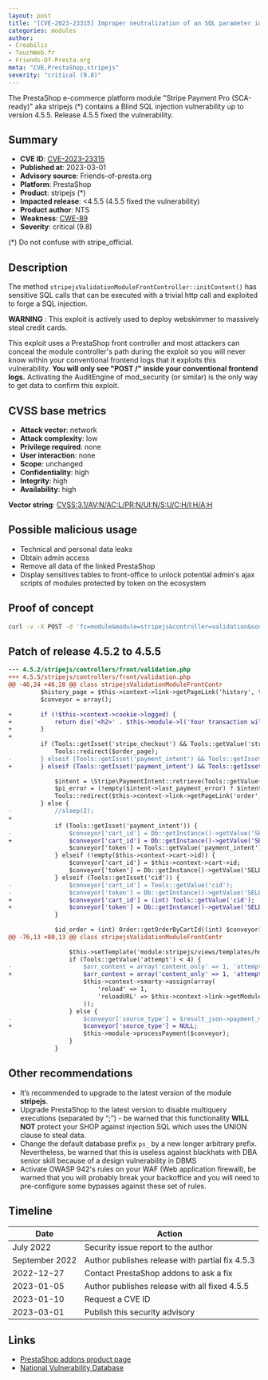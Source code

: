 ```yaml
---
layout: post
title: "[CVE-2023-23315] Improper neutralization of an SQL parameter in stripejs module for PrestaShop"
categories: modules
author:
- Creabilis
- TouchWeb.fr
- Friends-Of-Presta.org
meta: "CVE,PrestaShop,stripejs"
severity: "critical (9.8)"
---
```


The PrestaShop e-commerce platform module "Stripe Payment Pro (SCA-ready)" aka stripejs (*) contains a Blind SQL injection vulnerability up to version 4.5.5. Release 4.5.5 fixed the vulnerability.

## Summary

* **CVE ID**: [CVE-2023-23315](https://cve.mitre.org/cgi-bin/cvename.cgi?name=CVE-2023-23315)
* **Published at**: 2023-03-01
* **Advisory source**: Friends-of-presta.org
* **Platform**: PrestaShop
* **Product**: stripejs (*)
* **Impacted release**: <4.5.5 (4.5.5 fixed the vulnerability)
* **Product author**: NTS
* **Weakness**: [CWE-89](https://cwe.mitre.org/data/definitions/89.html)
* **Severity**: critical (9.8)

(*) Do not confuse with stripe_official.

## Description

The method `stripejsValidationModuleFrontController::initContent()` has sensitive SQL calls that can be executed with a trivial http call and exploited to forge a SQL injection.

**WARNING** : This exploit is actively used to deploy webskimmer to massively steal credit cards. 

This exploit uses a PrestaShop front controller and most attackers can conceal the module controller's path during the exploit so you will never know within your conventional frontend logs that it exploits this vulnerability. **You will only see "POST /" inside your conventional frontend logs.** Activating the AuditEngine of mod_security (or similar) is the only way to get data to confirm this exploit.

## CVSS base metrics

* **Attack vector**: network
* **Attack complexity**: low
* **Privilege required**: none
* **User interaction**: none
* **Scope**: unchanged
* **Confidentiality**: high
* **Integrity**: high
* **Availability**: high

**Vector string**: [CVSS:3.1/AV:N/AC:L/PR:N/UI:N/S:U/C:H/I:H/A:H](https://nvd.nist.gov/vuln-metrics/cvss/v3-calculator?vector=AV:N/AC:L/PR:N/UI:N/S:U/C:H/I:H/A:H)

## Possible malicious usage

* Technical and personal data leaks
* Obtain admin access
* Remove all data of the linked PrestaShop
* Display sensitives tables to front-office to unlock potential admin's ajax scripts of modules protected by token on the ecosystem

## Proof of concept

```bash
curl -v -X POST -d 'fc=module&module=stripejs&controller=validation&source_type=alipay&payment_intent=test%22%3BSELECT%20SLEEP%2825%29%3B%23' 'https://domain.tld/'
```

## Patch of release 4.5.2 to 4.5.5

```diff
--- 4.5.2/stripejs/controllers/front/validation.php
+++ 4.5.5/stripejs/controllers/front/validation.php
@@ -46,24 +46,28 @@ class stripejsValidationModuleFrontContr
         $history_page = $this->context->link->getPageLink('history', true);
         $conveyor = array();
 
+        if (!$this->context->cookie->logged) {
+            return die('<h2>' . $this->module->l('Your transaction will be validated soon.') . '</h2>');
+        }
+
         if (Tools::getIsset('stripe_checkout') && Tools::getValue('stripe_checkout') == 'failed') {
             Tools::redirect($order_page);
-        } elseif (Tools::getIsset('payment_intent') && Tools::getIsset('redirect_status') && Tools::getValue('redirect_status') == failed) {
+        } elseif (Tools::getIsset('payment_intent') && Tools::getIsset('redirect_status') && Tools::getValue('redirect_status') == 'failed') {
 
             $intent = \Stripe\PaymentIntent::retrieve(Tools::getValue('payment_intent'));
             $pi_error = (!empty($intent->last_payment_error) ? $intent->last_payment_error->message : (isset($intent->error) ? $intent->error->message : ''));
             Tools::redirect($this->context->link->getPageLink('order', true, null, array('stripe_error' => $pi_error)));
         } else {
-            //sleep(2);
+
             if (Tools::getIsset('payment_intent')) {
-                $conveyor['cart_id'] = Db::getInstance()->getValue('SELECT id_cart FROM ' . _DB_PREFIX_ . 'stripejs_transaction WHERE id_payment_intent = "' . Tools::getValue('payment_intent') . '" AND type = "payment"');
+                $conveyor['cart_id'] = Db::getInstance()->getValue('SELECT id_cart FROM ' . _DB_PREFIX_ . 'stripejs_transaction WHERE id_payment_intent = "' . pSQL(Tools::getValue('payment_intent')) . '" AND type = "payment"');
                 $conveyor['token'] = Tools::getValue('payment_intent');
             } elseif (!empty($this->context->cart->id)) {
                 $conveyor['cart_id'] = $this->context->cart->id;
                 $conveyor['token'] = Db::getInstance()->getValue('SELECT id_payment_intent FROM ' . _DB_PREFIX_ . 'stripejs_transaction WHERE id_cart = ' . $conveyor['cart_id'] . ' AND type = "payment"');
             } elseif (Tools::getIsset('cid')) {
-                $conveyor['cart_id'] = Tools::getValue('cid');
-                $conveyor['token'] = Db::getInstance()->getValue('SELECT id_payment_intent FROM ' . _DB_PREFIX_ . 'stripejs_transaction WHERE id_cart = ' . Tools::getValue('cid') . ' AND type = "payment"');
+                $conveyor['cart_id'] = (int) Tools::getValue('cid');
+                $conveyor['token'] = Db::getInstance()->getValue('SELECT id_payment_intent FROM ' . _DB_PREFIX_ . 'stripejs_transaction WHERE id_cart = ' . (int) Tools::getValue('cid') . ' AND type = "payment"');
             }
 
             $id_order = (int) Order::getOrderByCartId((int) $conveyor['cart_id']);
@@ -76,13 +80,13 @@ class stripejsValidationModuleFrontContr
 
                 $this->setTemplate('module:stripejs/views/templates/hook/payment_validation.tpl');
                 if (Tools::getValue('attempt') < 4) {
-                    $arr_content = array('content_only' => 1, 'attempt' => (int) Tools::getValue('attempt') + 1, 'cid' => $conveyor['cart_id']);
+                    $arr_content = array('content_only' => 1, 'attempt' => (int) Tools::getValue('attempt') + 1, 'cid' => (int) $conveyor['cart_id']);
                     $this->context->smarty->assign(array(
                         'reload' => 1,
                         'reloadURL' => $this->context->link->getModuleLink($this->module->name, 'validation', $arr_content, true),
                     ));
                 } else {
-                    $conveyor['source_type'] = $result_json->payment_method_details->type;
+                    $conveyor['source_type'] = NULL;
                     $this->module->processPayment($conveyor);
                 }
             }
```


## Other recommendations

* It’s recommended to upgrade to the latest version of the module **stripejs**.
* Upgrade PrestaShop to the latest version to disable multiquery executions (separated by “;”) - be warned that this functionality **WILL NOT** protect your SHOP against injection SQL which uses the UNION clause to steal data.
* Change the default database prefix `ps_` by a new longer arbitrary prefix. Nevertheless, be warned that this is useless against blackhats with DBA senior skill because of a design vulnerability in DBMS
* Activate OWASP 942's rules on your WAF (Web application firewall), be warned that you will probably break your backoffice and you will need to pre-configure some bypasses against these set of rules.

## Timeline

| Date | Action |
|--|--|
| July 2022 | Security issue report to the author |
| September 2022 | Author publishes release with partial fix 4.5.3 |
| 2022-12-27 | Contact PrestaShop addons to ask a fix |
| 2023-01-05 | Author publishes release with all fixed 4.5.5 |
| 2023-01-10 | Request a CVE ID |
| 2023-03-01 | Publish this security advisory |

## Links

* [PrestaShop addons product page](https://addons.prestashop.com/en/payment-card-wallet/17856-stripe-payment-pro-sca-ready.html)
* [National Vulnerability Database](https://nvd.nist.gov/vuln/detail/CVE-2023-23315)


